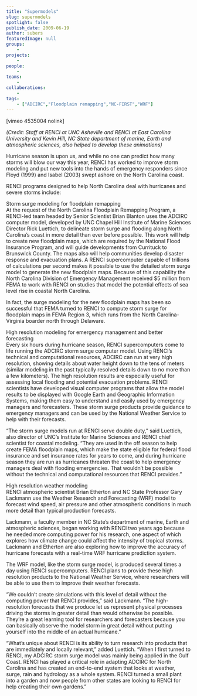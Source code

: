 ```yaml
---
title: "Supermodels"
slug: supermodels
spotlight: false
publish_date: 2009-06-19
author: subers
featuredImage: null
groups:
    - 
projects:
    - 
people:
    - 
teams: 
    - 
collaborations:
    - 
tags:
    - ["ADCIRC","Floodplain remapping","NC-FIRST","WRF"]
---
```

<p>[vimeo 4535004 nolink]<em></em></p>

<p><em>(Credit: Staff at RENCI at UNC Asheville and RENCI at East Carolina University and Kevin Hill, NC State department of marine, Earth and atmospheric sciences, also helped to develop these animations)</em></p>

<p>Hurricane season is upon us, and while no one can predict how many storms will blow our way this year, RENCI has worked to improve storm modeling and put new tools into the hands of emergency responders since Floyd (1999) and Isabel (2003) swept ashore on the North Carolina coast.<!--more--></p>

<p>RENCI programs designed to help North Carolina deal with hurricanes and severe storms include:</p>

<p><span class="head2">Storm surge modeling for floodplain remapping</span><br />
 At the request of the North Carolina Floodplain Remapping Program, a RENCI-led team headed by Senior Scientist Brian Blanton uses the ADCIRC computer model, developed by UNC Chapel Hill Institute of Marine Sciences Director Rick Luettich, to delineate storm surge and flooding along North Carolina’s coast in more detail than ever before possible. This work will help to create new floodplain maps, which are required by the National Flood Insurance Program, and will guide developments from Currituck to Brunswick County.  The maps also will help communities develop disaster response and evacuation plans. A RENCI supercomputer capable of trillions of calculations per second makes it possible to use the detailed storm surge model to generate the new floodplain maps. Because of this capability the North Carolina Division of Emergency Management received $5 million from FEMA to work with RENCI on studies that model the potential effects of sea level rise in coastal North Carolina.</p>

<p>In fact, the surge modeling for the new floodplain maps has been so successful that FEMA turned to RENCI to compute storm surge for floodplain maps in FEMA Region 3, which runs from the North Carolina-Virginia boarder north through Delaware.</p>

<p><span class="head2">High resolution modeling for emergency management and better forecasting</span><br />
 Every six hours during hurricane season, RENCI supercomputers come to life running the ADCIRC storm surge computer model.  Using RENCI’s technical and computational resources, ADCIRC can run at very high resolution, showing details about water height down to the tens of meters (similar modeling in the past typically resolved details down to no more than a few kilometers).  The high resolution results are especially useful for assessing local flooding and potential evacuation problems.  RENCI scientists have developed visual computer programs that allow the model results to be displayed with Google Earth and Geographic Information Systems, making them easy to understand and easily used by emergency managers and forecasters.  These storm surge products provide guidance to emergency managers and can be used by the National Weather Service to help with their forecasts.</p>

<p>“The storm surge models run at RENCI serve double duty,” said Luettich, also director of UNC’s Institute for Marine Sciences and RENCI chief scientist for coastal modeling. “They are used in the off season to help create FEMA floodplain maps, which make the state eligible for federal flood insurance and set insurance rates for years to come, and during hurricane season they are run as hurricanes threaten the coast to help emergency managers deal with flooding emergencies. That wouldn’t be possible without the technical and computational resources that RENCI provides.”</p>

<p><span class="head2">High resolution weather modeling </span><br />
 RENCI atmospheric scientist Brian Etherton and NC State Professor Gary Lackmann use the Weather Research and Forecasting (WRF) model to forecast wind speed, air pressure and other atmospheric conditions in much more detail than typical production forecasts.</p>

<p>Lackmann, a faculty member in NC State’s department of marine, Earth and atmospheric sciences, began working with RENCI two years ago because he needed more computing power for his research, one aspect of which explores how climate change could affect the intensity of tropical storms. Lackmann and Etherton are also exploring how to improve the accuracy of hurricane forecasts with a real-time WRF hurricane prediction system.</p>

<p>The WRF model, like the storm surge model, is produced several times a day using RENCI supercomputers. RENCI plans to provide these high resolution products to the  National Weather Service, where researchers will be able to use them to improve their weather forecasts.</p>

<p>“We couldn’t create simulations with this level of detail without the computing power that RENCI provides,” said Lackmann. “The high-resolution forecasts that we produce let us represent physical processes driving the storms in greater detail than would otherwise be possible. They’re a great learning tool for researchers and forecasters because you can basically observe the model storm in great detail without putting yourself into the middle of an actual hurricane.”</p>

<p>“What’s unique about RENCI is its ability to turn research into products that are immediately and locally relevant,” added Luettich. “When I first turned to RENCI, my ADCIRC storm surge model was mainly being applied in the Gulf Coast. RENCI has played a critical role in adapting ADCIRC for North Carolina and has created an end-to-end system that looks at weather, surge, rain and hydrology as a whole system. RENCI turned a small plant into a garden and now people from other states are looking to RENCI for help creating their own gardens.”</p>
